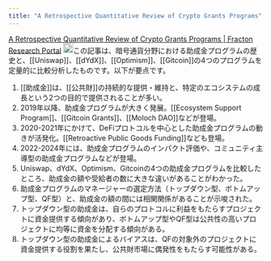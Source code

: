 ```yaml
---
title: "A Retrospective Quantitative Review of Crypto Grants Programs"
---
```


[A Retrospective Quantitative Review of Crypto Grants Programs | Fracton Research Portal](https://research.fracton.ventures/reports/a-retrospective-quantitative-review-of-crypto-grants-programs/)
<img src='https://scrapbox.io/api/pages/nishio/claude/icon' alt='claude.icon' height="19.5"/>この記事は、暗号通貨分野における助成金プログラムの歴史と、[[Uniswap]]、[[dYdX]]、[[Optimism]]、[[Gitcoin]]の4つのプログラムを定量的に比較分析したものです。以下が要点です。
1. [[助成金]]は、[[公共財]]の持続的な提供・維持と、特定のエコシステムの成長という2つの目的で提供されることが多い。
2. 2019年以降、助成金プログラムが大きく発展。[[Ecosystem Support Program]]、[[Gitcoin Grants]]、[[Moloch DAO]]などが登場。
3. 2020-2021年にかけて、DeFiプロトコルを中心とした助成金プログラムの動きが活発化。[[Retroactive Public Goods Funding]]なども登場。
4. 2022-2024年には、助成金プログラムのインパクト評価や、コミュニティ主導型の助成金プログラムなどが登場。
5. Uniswap、dYdX、Optimism、Gitcoinの4つの助成金プログラムを比較したところ、助成金の額や受給者の数に大きな違いがあることがわかった。
6. 助成金プログラムのマネージャーの選定方法（トップダウン型、ボトムアップ型、QF型）と、助成金の額の間には相関関係があることが示唆された。
7. トップダウン型の助成金は、自らのプロトコルに利益をもたらすプロジェクトに資金提供する傾向があり、ボトムアップ型やQF型は公共性の高いプロジェクトに均等に資金を分配する傾向がある。
8. トップダウン型の助成金によるバイアスは、QFの対象外のプロジェクトに資金提供する役割を果たし、公共財市場に偶発性をもたらす可能性がある。

